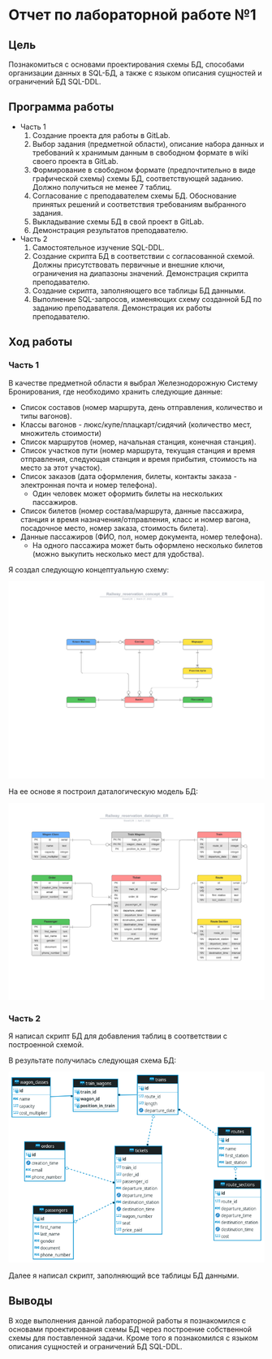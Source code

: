 # Отчет по лабораторной работе №1

## Цель

Познакомиться с основами проектирования схемы БД, способами организации данных в SQL-БД, а также с языком описания сущностей и ограничений БД SQL-DDL.

## Программа работы

* Часть 1
  1. Создание проекта для работы в GitLab.
  2. Выбор задания (предметной области), описание набора данных и требований к хранимым данным в свободном формате в wiki своего проекта в GitLab.
  3. Формирование в свободном формате (предпочтительно в виде графической схемы) cхемы БД, соответствующей заданию. Должно получиться не менее 7 таблиц.
  4. Согласование с преподавателем схемы БД. Обоснование принятых решений и соответствия требованиям выбранного задания.
  5. Выкладывание схемы БД в свой проект в GitLab.
  6. Демонстрация результатов преподавателю.
* Часть 2
  1. Самостоятельное изучение SQL-DDL.
  2. Создание скрипта БД в соответствии с согласованной схемой. Должны присутствовать первичные и внешние ключи, ограничения на диапазоны значений. Демонстрация скрипта преподавателю.
  3. Создание скрипта, заполняющего все таблицы БД данными.
  4. Выполнение SQL-запросов, изменяющих схему созданной БД по заданию преподавателя. Демонстрация их работы преподавателю.

## Ход работы

### Часть 1

В качестве предметной области я выбрал Железнодорожную Систему Бронирования, где необходимо хранить следующие данные:

* Список составов (номер маршрута, день отправления, количество и типы вагонов).
* Классы вагонов - люкс/купе/плацкарт/сидячий (количество мест, множитель стоимости)
* Список маршрутов (номер, начальная станция, конечная станция).
* Список участков пути (номер маршрута, текущая станция и время отправления, следующая станция и время прибытия, стоимость на место за этот участок).
* Список заказов (дата оформления, билеты, контакты заказа - электронная почта и номер телефона).
  * Один человек может оформить билеты на нескольких пассажиров.
* Список билетов (номер состава/маршрута, данные пассажира, станция и время назначения/отправления, класс и номер вагона, посадочное место, номер заказа, стоимость билета).
* Данные пассажиров (ФИО, пол, номер документа, номер телефона).
  * На одного пассажира может быть оформлено несколько билетов (можно выкупить несколько мест для удобства).

Я создал следующую концептуальную схему:

![Концептуальная схема](lab1/Railway_reservation_concept_ER.png)

На ее основе я построил даталогическую модель БД:

![Даталогическая модель](lab1/Railway_reservation_datalogic_ER.png)

### Часть 2

Я написал скрипт БД для добавления таблиц в соответствии с построенной схемой.

В результате получилась следующая схема БД:

![Схема БД](lab1/Railways_reservation_ER.png)

Далее я написал скрипт, заполняющий все таблицы БД данными.

## Выводы

В ходе выполнения данной лабораторной работы я познакомился с основами проектирования схемы БД через построение собственной схемы для поставленной задачи. Кроме того я познакомился с языком описания сущностей и ограничений БД SQL-DDL.
